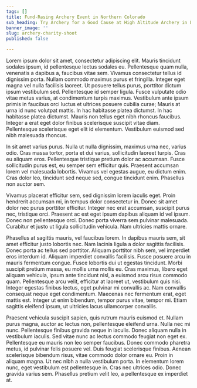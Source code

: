 ```yaml
---
tags: []
title: Fund-Rasing Archery Event in Northern Colorado
sub_heading: Try Archery for a Good Cause at High Altitude Archery in Longmont
banner_image: ''
slug: archery-charity-shoot
published: false

---
```

Lorem ipsum dolor sit amet, consectetur adipiscing elit. Mauris tincidunt sodales ipsum, id pellentesque lectus sodales eu. Pellentesque quam nulla, venenatis a dapibus a, faucibus vitae sem. Vivamus consectetur tellus id dignissim porta. Nullam commodo maximus purus et fringilla. Integer eget magna vel nulla facilisis laoreet. Ut posuere tellus purus, porttitor dictum ipsum vestibulum sed. Pellentesque id semper ligula. Fusce vulputate odio vitae metus varius, at condimentum turpis maximus. Vestibulum ante ipsum primis in faucibus orci luctus et ultrices posuere cubilia curae; Mauris at urna id nunc volutpat mattis. In hac habitasse platea dictumst. In hac habitasse platea dictumst. Mauris non tellus eget nibh rhoncus faucibus. Integer a erat eget dolor finibus scelerisque suscipit vitae diam. Pellentesque scelerisque eget elit id elementum. Vestibulum euismod sed nibh malesuada rhoncus.

In sit amet varius purus. Nulla ut nulla dignissim, maximus urna nec, varius odio. Cras massa tortor, porta et dui varius, sollicitudin laoreet turpis. Cras eu aliquam eros. Pellentesque tristique pretium dolor ac accumsan. Fusce sollicitudin purus est, eu semper sem efficitur quis. Praesent accumsan lorem vel malesuada lobortis. Vivamus vel egestas augue, eu dictum enim. Cras dolor leo, tincidunt sed neque sed, congue tincidunt enim. Phasellus non auctor sem.

Vivamus placerat efficitur sem, sed dignissim lorem iaculis eget. Proin hendrerit accumsan mi, in tempus dolor consectetur in. Donec sit amet dolor nec purus porttitor efficitur. Integer nec erat accumsan, suscipit purus nec, tristique orci. Praesent ac est eget ipsum dapibus aliquam id vel ipsum. Donec non pellentesque orci. Donec porta viverra sem pulvinar malesuada. Curabitur et justo ut ligula sollicitudin vehicula. Nam ultricies mattis ornare.

Phasellus at sagittis mauris, vel faucibus lorem. In dapibus mauris sem, sit amet efficitur justo lobortis nec. Nam lacinia ligula a dolor sagittis facilisis. Donec porta ac tellus sed porttitor. Aliquam porttitor nibh sem, vel imperdiet eros interdum id. Aliquam imperdiet convallis facilisis. Fusce posuere arcu in mauris fermentum congue. Fusce lobortis dui ut egestas tincidunt. Morbi suscipit pretium massa, eu mollis urna mollis eu. Cras maximus, libero eget aliquam vehicula, ipsum ante tincidunt nisl, a euismod arcu risus commodo quam. Pellentesque arcu velit, efficitur at laoreet ut, vestibulum quis nisi. Integer egestas finibus lectus, eget pulvinar mi convallis ac. Nam convallis consequat neque eget condimentum. Maecenas nec fermentum erat, eget mattis est. Integer ut enim bibendum, tempor purus vitae, tempor mi. Etiam sagittis eleifend ipsum, ut ultricies lacus ullamcorper convallis.

Praesent vehicula suscipit sapien, quis rutrum mauris euismod et. Nullam purus magna, auctor ac lectus non, pellentesque eleifend urna. Nulla nec mi nunc. Pellentesque finibus gravida neque in iaculis. Donec aliquam nulla in vestibulum iaculis. Sed vitae nunc ac lectus commodo feugiat non eget ex. Pellentesque eu mauris non leo semper faucibus. Donec commodo pharetra metus, id pulvinar felis posuere vel. Duis feugiat scelerisque finibus. Aenean scelerisque bibendum risus, vitae commodo dolor ornare eu. Proin in aliquam magna. Ut nec nibh a nulla vestibulum porta. In elementum lorem nunc, eget vestibulum est pellentesque in. Cras nec ultrices odio. Donec gravida varius sem. Phasellus pretium velit leo, a pellentesque ex imperdiet at.